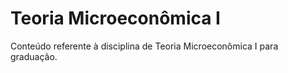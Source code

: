 # Teoria Microeconômica I
Conteúdo referente à disciplina de Teoria Microeconômica I para graduação.
